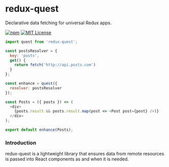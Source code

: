 # redux-quest

Declarative data fetching for universal Redux apps.

[![npm](https://img.shields.io/npm/v/redux-quest.svg?style=flat-square)](http://npm.im/redux-quest)
[![MIT License](https://img.shields.io/npm/l/react-jobs.svg?style=flat-square)](http://opensource.org/licenses/MIT)

```js
import quest from 'redux-quest';

const postsResolver = {
  key: 'posts',
  get() {
    return fetch('http://api.posts.com')
  }
};

const enhance = quest({
  resolver: postsResolver
});

const Posts = ({ posts }) => (
  <div>
    {posts.result && posts.result.map(post => <Post post={post} />)}
  </div>
);

export default enhance(Posts);
```

### Introduction

redux-quest is a lightweight library that ensures data from remote resources is passed into React components as and when it is needed.
